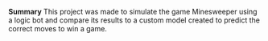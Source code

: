 **Summary**
This project was made to simulate the game Minesweeper using a logic bot and compare its results to a custom model created to predict the correct moves to win a game.
